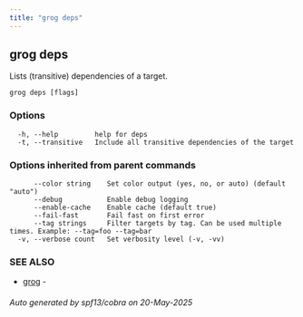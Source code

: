 ```yaml
---
title: "grog deps"
---
```


## grog deps

Lists (transitive) dependencies of a target.

```
grog deps [flags]
```

### Options

```
  -h, --help         help for deps
  -t, --transitive   Include all transitive dependencies of the target
```

### Options inherited from parent commands

```
      --color string    Set color output (yes, no, or auto) (default "auto")
      --debug           Enable debug logging
      --enable-cache    Enable cache (default true)
      --fail-fast       Fail fast on first error
      --tag strings     Filter targets by tag. Can be used multiple times. Example: --tag=foo --tag=bar
  -v, --verbose count   Set verbosity level (-v, -vv)
```

### SEE ALSO

- [grog](/reference/cli/grog/) -

###### Auto generated by spf13/cobra on 20-May-2025
